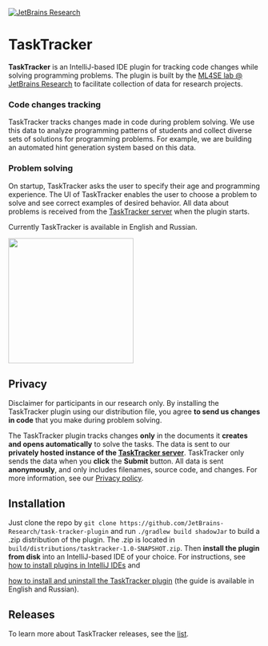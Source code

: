 [![JetBrains Research](https://jb.gg/badges/research.svg)](https://confluence.jetbrains.com/display/ALL/JetBrains+on+GitHub)

# TaskTracker

**TaskTracker** is an IntelliJ-based IDE plugin for tracking code changes while solving programming problems.
The plugin is built by the [ML4SE lab @ JetBrains Research](https://research.jetbrains.org/groups/ml_methods) 
to facilitate collection of data for research projects.

### Code changes tracking

TaskTracker tracks changes made in code during problem solving.
We use this data to analyze programming patterns of students and collect diverse sets of solutions for programming problems. 
For example, we are building an automated hint generation system based on this data.

### Problem solving

On startup, TaskTracker asks the user to specify their age and programming experience.
The UI of TaskTracker enables the user to choose a problem to solve and see correct examples of desired behavior. 
All data about problems is received from the [TaskTracker server](https://github.com/JetBrains-Research/task-tracker-server) 
when the plugin starts.  

Currently TaskTracker is available in English and Russian.

<img src="https://github.com/JetBrains-Research/task-tracker-plugin/blob/master/readme-img/codetracker.gif" width="250">

## Privacy

Disclaimer for participants in our research only. By installing the TaskTracker plugin using our distribution file, you agree **to send us changes in code** that you make during problem solving.

The TaskTracker plugin tracks changes **only** in the documents it **creates and opens automatically** to solve the tasks. 
The data is sent to our **privately hosted instance of the [TaskTracker server](https://github.com/JetBrains-Research/task-tracker-server)**. 
TaskTracker only sends the data when you **click** the **Submit** button. All data is sent **anonymously**, and only includes filenames, source code, and changes. For more information, see our [Privacy policy](https://github.com/JetBrains-Research/task-tracker-plugin/wiki/Privacy-policy).

## Installation

Just clone the repo by `git clone https://github.com/JetBrains-Research/task-tracker-plugin` and run `./gradlew build shadowJar` to build a .zip distribution of the plugin. 
The .zip is located in `build/distributions/tasktracker-1.0-SNAPSHOT.zip`. Then __install the plugin from disk__ into an IntelliJ-based IDE of your choice.
For instructions, see [how to install plugins in IntelliJ IDEs](https://www.jetbrains.com/help/idea/managing-plugins.html#install_plugin_from_disk) and  

[how to install and uninstall the TaskTracker plugin](https://github.com/JetBrains-Research/task-tracker-plugin/wiki) (the guide is available in English and Russian).

## Releases

To learn more about TaskTracker releases, see the [list](https://github.com/JetBrains-Research/task-tracker-plugin/releases).


